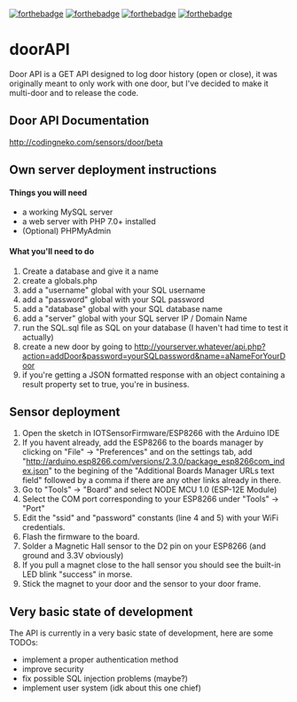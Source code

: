[![forthebadge](https://forthebadge.com/images/badges/powered-by-electricity.svg)](https://forthebadge.com)
[![forthebadge](https://forthebadge.com/images/badges/uses-html.svg)](https://forthebadge.com)
[![forthebadge](https://forthebadge.com/images/badges/built-with-love.svg)](https://forthebadge.com)
[![forthebadge](https://forthebadge.com/images/badges/you-didnt-ask-for-this.svg)](https://forthebadge.com)

# doorAPI
Door API is a GET API designed to log door history (open or close), it was originally meant to only work with one door, but I've decided to make it multi-door and to release the code.

## Door API Documentation
http://codingneko.com/sensors/door/beta

## Own server deployment instructions
#### Things you will need
- a working MySQL server
- a web server with PHP 7.0+ installed
- (Optional) PHPMyAdmin
#### What you'll need to do
1. Create a database and give it a name
2. create a globals.php
3. add a "username" global with your SQL username
4. add a "password" global with your SQL password
5. add a "database" global with your SQL database name
6. add a "server" global with your SQL server IP / Domain Name
7. run the SQL.sql file as SQL on your database (I haven't had time to test it actually)
8. create a new door by going to http://yourserver.whatever/api.php?action=addDoor&password=yourSQLpassword&name=aNameForYourDoor
9. if you're getting a JSON formatted response with an object containing a result property set to true, you're in business.

## Sensor deployment
1. Open the sketch in IOTSensorFirmware/ESP8266 with the Arduino IDE
2. If you havent already, add the ESP8266 to the boards manager by clicking on "File" -> "Preferences" and on the settings tab, add "http://arduino.esp8266.com/versions/2.3.0/package_esp8266com_index.json" to the begining of the "Additional Boards Manager URLs text field" followed by a comma if there are any other links already in there.
3. Go to "Tools" -> "Board" and select NODE MCU 1.0 (ESP-12E Module)
4. Select the COM port corresponding to your ESP8266 under "Tools" -> "Port"
5. Edit the "ssid" and "password" constants (line 4 and 5) with your WiFi credentials.
6. Flash the firmware to the board.
7. Solder a Magnetic Hall sensor to the D2 pin on your ESP8266 (and ground and 3.3V obviously)
8. If you pull a magnet close to the hall sensor you should see the built-in LED blink "success" in morse.
9. Stick the magnet to your door and the sensor to your door frame.


## Very basic state of development
The API is currently in a very basic state of development, here are some TODOs:
- implement a proper authentication method
- improve security
- fix possible SQL injection problems (maybe?)
- implement user system (idk about this one chief)
